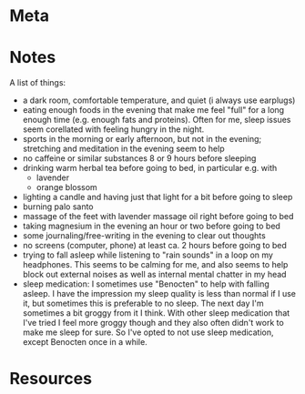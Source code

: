 # Meta



# Notes

A list of things:
- a dark room, comfortable temperature, and quiet (i always use earplugs)
- eating enough foods in the evening that make me feel "full" for a long enough time (e.g. enough fats and proteins). Often for me, sleep issues seem corellated with feeling hungry in the night.
- sports in the morning or early afternoon, but not in the evening; stretching and meditation in the evening seem to help
- no caffeine or similar substances 8 or 9 hours before sleeping
- drinking warm herbal tea before going to bed, in particular e.g. with
	- lavender
	- orange blossom
- lighting a candle and having just that light for a bit before going to sleep
- burning palo santo 
- massage of the feet with lavender massage oil right before going to bed
- taking magnesium in the evening an hour or two before going to bed
- some journaling/free-writing in the evening to clear out thoughts
- no screens (computer, phone) at least ca. 2 hours before going to bed
- trying to fall asleep while listening to "rain sounds" in a loop on my headphones. This seems to be calming for me, and also seems to help block out external noises as well as internal mental chatter in my head
- sleep medication: I sometimes use "Benocten" to help with falling asleep. I have the impression my sleep quality is less than normal if I use it, but sometimes this is preferable to no sleep. The next day I'm sometimes a bit groggy from it I think. With other sleep medication that I've tried I feel more groggy though and they also often didn't work to make me sleep for sure. So I've opted to not use sleep medication, except Benocten once in a while. 



# Resources